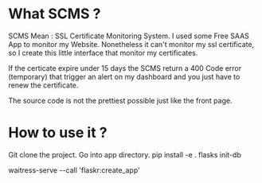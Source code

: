 # What SCMS ?
SCMS Mean : SSL Certificate Monitoring System.
I used some Free SAAS App to monitor my Website.
Nonetheless it can't monitor my ssl certificate, so I create this little interface that monitor my certificates.

If the certicate expire under 15 days the SCMS return a 400 Code error (temporary) that trigger an alert on my dashboard and you just have to renew the certificate.

The source code is not the prettiest possible just like the front page.

# How to use it ?
Git clone the project.
Go into app directory. 
pip install -e . 
flasks init-db 

waitress-serve --call 'flaskr:create_app'
